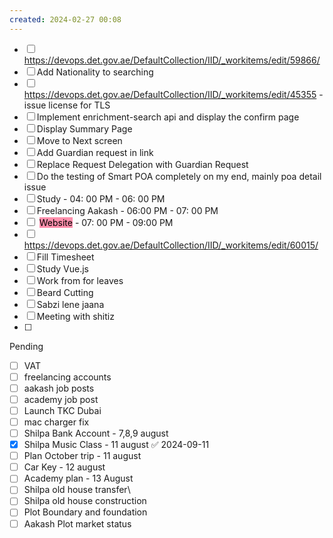 ```yaml
---
created: 2024-02-27 00:08
---
```

- [ ] https://devops.det.gov.ae/DefaultCollection/IID/_workitems/edit/59866/
- [ ] Add Nationality to searching
- [ ] https://devops.det.gov.ae/DefaultCollection/IID/_workitems/edit/45355 - issue license for TLS
- [ ] Implement enrichment-search api and display the confirm page
- [ ] Display Summary Page
- [ ] Move to Next screen
- [ ] Add Guardian request in link 
- [ ] Replace Request Delegation with Guardian Request
- [ ] Do the testing of Smart POA completely on my end, mainly poa detail issue
- [ ] Study - 04: 00 PM - 06: 00 PM
- [ ] Freelancing Aakash - 06:00 PM - 07: 00 PM
- [ ] <mark style="background: #FFF3A3A6;"></mark> <mark style="background: #FF5582A6;">Website</mark> - 07: 00 PM - 09:00 PM
- [ ] https://devops.det.gov.ae/DefaultCollection/IID/_workitems/edit/60015/
- [ ] Fill Timesheet
- [ ] Study Vue.js
- [ ] Work from for leaves
- [ ] Beard Cutting
- [ ] Sabzi lene jaana
- [ ] Meeting with shitiz
- [ ] 

Pending
- [ ] VAT 
- [ ] freelancing accounts
- [ ] aakash job posts
- [ ] academy job post
- [ ] Launch TKC Dubai
- [ ] mac charger fix
- [ ] Shilpa Bank Account - 7,8,9 august
- [x] Shilpa Music Class - 11 august ✅ 2024-09-11
- [ ] Plan October trip - 11 august
- [ ] Car Key - 12 august
- [ ] Academy plan - 13 August
- [ ] Shilpa old house transfer\
- [ ] Shilpa old house construction
- [ ] Plot Boundary and foundation 
- [ ] Aakash Plot market status